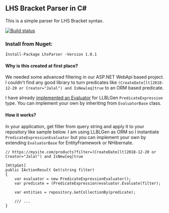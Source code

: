 ## LHS Bracket Parser in C#

This is a simple parser for LHS Bracket syntax.

[![Build status](https://ci.appveyor.com/api/projects/status/ep3y2xobn3wcmoc9/branch/master?svg=true)](https://ci.appveyor.com/project/Jalalx/lhsparser/branch/master)

### Install from Nuget:

    Install-Package LhsParser -Version 1.0.1

#### Why is this created at first place?

We needed some advanced filtering in our ASP.NET WebApi based project. I couldn't find any good library to 
turn predicates like `(CreateDate[lt]2018-12-20 or Creator="Jalal") and IsNew[eq]true` to an ORM based
predicate.

I have already [implemented an Evaluator](https://github.com/Jalalx/LhsParser/blob/master/LhsParser.LLBLGenAdapter/PredicateExpressionEvaluator.cs) for LLBLGen `PredicateExpression` type.
You can implement your own by inheriting from `EvaluatorBase` class.

#### How it works?

In your application, get filter from query string and apply it to your repository like sample below. I am using LLBLGen as ORM so I instantiate `PredicateExpressionEvaluator` but you can implement your own by extending `EvaluatorBase` for EntityFramework or NHibernate.

    // https://mysite.com/products?filter=(CreateDate[lt]2018-12-20 or Creator="Jalal") and IsNew[eq]true
    
    [HttpGet]
    public IActionResult Get(string filter)
    {
        var evaluator = new PredicateExpressionEvaluator();
        var predicate = (PredicateExpression)evaluator.Evaluate(filter);
        
        var entities = repository.GetCollectionBy(predicate);
        
        /// ...
    }
